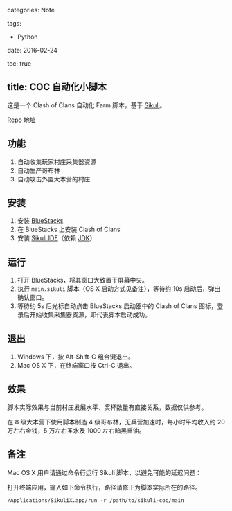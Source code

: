 categories: Note

tags:

- Python

date: 2016-02-24

toc: true

title: COC 自动化小脚本
---

这是一个 Clash of Clans 自动化 Farm 脚本，基于 [Sikuli](http://sikulix-2014.readthedocs.org/en/latest/)。

[Repo 地址](https://github.com/doodlewind/sikuli-coc)

<!--more-->

## 功能
1. 自动收集玩家村庄采集器资源
2. 自动生产哥布林
3. 自动攻击外置大本营的村庄


## 安装
1. 安装 [BlueStacks](http://www.bluestacks.cn/)
2. 在 BlueStacks 上安装 Clash of Clans
3. 安装 [Sikuli IDE](http://www.sikuli.org/download.html)（依赖 [JDK](http://www.oracle.com/technetwork/java/javase/downloads/index.html)）


## 运行
1. 打开 BlueStacks，将其窗口大致置于屏幕中央。
2. 执行 `main.sikuli` 脚本（OS X 启动方式见备注），等待约 10s 启动后，弹出确认窗口。
3. 等待约 5s 后光标自动点击 BlueStacks 启动器中的 Clash of Clans 图标，登录后开始收集采集器资源，即代表脚本启动成功。


## 退出
1. Windows 下，按 Alt-Shift-C 组合键退出。
2. Mac OS X 下，在终端窗口按 Ctrl-C 退出。


## 效果
脚本实际效果与当前村庄发展水平、奖杯数量有直接关系，数据仅供参考。

在 8 级大本营下使用脚本制造 4 级哥布林，无兵营加速时，每小时平均收入约 20 万左右金钱，5 万左右圣水及 1000 左右暗黑重油。


## 备注
Mac OS X 用户请通过命令行运行 Sikuli 脚本，以避免可能的延迟问题：

打开终端应用，输入如下命令执行，路径请修正为脚本实际所在的路径。

``` text
/Applications/SikuliX.app/run -r /path/to/sikuli-coc/main
```

